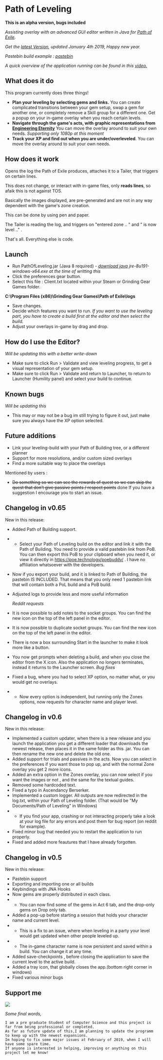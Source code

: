 # Path of Leveling
**This is an alpha version, bugs included**

*Assisting overlay with an advanced GUI editor written in Java for [Path of Exile](https://www.pathofexile.com/game).*

*Get the [latest Version](https://github.com/karakasis/Path-of-Leveling/releases/tag/v0.6-alpha), updated January 4th 2019, Happy new year.*

*Pastebin build example : [pastebin](https://pastebin.com/BDzwRww9)*

*A quick overview of the application running can be found in this [video.](https://www.youtube.com/watch?v=xxiOxnJZM-A)*

## What does it do

This program currently does three things!
- **Plan your leveling by selecting gems and links.** You can create complicated transitions between your gem setup, swap a gem for another one, or completely remove a Skill group for a different one. Get a popup on your in-game overlay when you reach certain levels.
- **Navigate through the game's acts, with graphic representations from [Engineering Eternity](https://www.youtube.com/channel/UCaFHfrY-6uGSAvmczp_7a6Q/featured)** You can move the overlay around to suit your own needs. *Supporting only 1080p at this moment*
- **Track your XP and find out when you are under/overleveled**. You can move the overlay around to suit your own needs. 

## How does it work

Opens the log the Path of Exile produces, attaches it to a Tailer, that triggers on certain lines.

This does not change, or interact with in-game files, only **reads lines**, so afaik this is not against TOS.

Basically the images displayed, are pre-generated and are not in any way dependent with the game's zone creation.

This can be done by using pen and paper.

The Tailer is reading the log, and triggers on "entered zone .. " and " is now level .." . 

That's all. Everything else is code.

## Launch

- Run PathOfLeveling.jar (Java 8 required) - *[download java](https://www.oracle.com/technetwork/java/javase/downloads/jre8-downloads-2133155.html) jre-8u191-windows-x64.exe at the time of writting this*
- Click the preferences gear button.
- Select this file : Client.txt located within your Steam or Grinding Gear Games folder. 

**C:\Program Files (x86)\Grinding Gear Games\Path of Exile\logs**
- Save changes.
- Decide which features you want to run. *If you want to use the leveling part, you have to create a build first at the editor and then select the build.*
- Adjust your overlays in-game by drag and drop.

## How do I use the Editor?
*Will be updating this with a better write-down*

- Make sure to click Run > Validate and view leveling progress, to get a visual representation of your gem setup.
- Make sure to click Run > Validate and return to Launcher, to return to Launcher (Humility panel) and select your build to continue.

## Known bugs
*Will be updating this*
 - This may or may not be a bug im still trying to figure it out, just make sure you always have the XP option selected.

## Future additions
 - Link your leveling-build with your Path of Building tree, or a different planner
 - Support for more resolutions, and/or custom sized overlays
 - Find a more suitable way to place the overlays
 
Mentioned by users :
 - ~~Do something so we can see the rewards of quest so we can skip the quest that don’t give passive points / respect points~~ done
If you have a suggestion I encourage you to start an issue.

## Changelog in v0.65
New in this release:
- Added Path of Building support.
- - Select your Path of Leveling build on the editor and link it with the Path of Building.
You need to provide a valid pastebin link from PoB. You can then export this PoB to your clipboard
    when you need it, or view it directly in https://poe.technology/poebuddy/ .
    I have no affiliation whatsoever with the developers.
- Now if you export your build, and it is linked to Path of Building, the pastebin IS INCLUDED.
   That means that you only need 1 pastebin link that will contain both a PoL build and a PoB build.
- Adjusted logs to provide less and more useful information
 
  *Reddit requests*
- It is now possible to add notes to the socket groups. You can find the new icon on 
the top of the left panel in the editor.
- It is now possible to duplicate socket groups. You can find the new icon on the top
of the left panel in the editor.
- There is now a box surrounding Start in the launcher to make it look more like a button.
- You now get prompts when deleting a build, and when you close the editor from the X icon.
   Also the application no longers terminates, instead it returns to the Launcher screen.
   *Bug fixes*
- Fixed a bug, where you had to select XP option, no matter what, or you would get no overlays.
 - - Now every option is independent, but running only the Zones options, now requests for
 character name and player level.



## Changelog in v0.6
New in this release:
 - Implemented a custom updater, when there is a new release and you launch the application you get a different loader that downloads the newest release, then places it in the same folder as this .jar. You can then rename the new one and delete the old one.
 - Added support for trials and passives in the acts. Now you can select in the preferences if you want those to pop up, and with the normal Zone overlay you get 2 more icons.
 - Added an extra option in the Zones overlay, you can now select if you want the images or not , and the same for the textual guides.
 - Removed some hardcoded text.
 - Fixed a typo in Ascendancy Berserker.
 - Implemented a custom logger. All outputs are now redirected in the log.txt, within your Path of Leveling folder. (That would be "My Documents/Path of Leveling" in Windows)
 - - If you find your app, crashing or not interacting properly take a look at your log file for any errors and post them for bug report (on reddit for example).
 - Fixed minor bug that needed you to restart the application to run properly.
 - Fixed and added more feautures that I have already forgotten.

## Changelog in v0.5
New in this release:
- Pastebin support
- Exporting and importing one or all builds
- Keybindings with JNA Hooks
- Now gems are properly distributed in each class. 
- - You can now find some of the gems in Act 6 tab, and the drop-only gems on Drop only tab.
- Added a pop-up before starting a session that holds your character name and current level.
- - This is a fix to an issue, where when leveling in a party your level would get updated when other people leveled up.
- - The in-game character name is now persistent and saved within a build. You can change it at any time.
- Added save-checkpoints , before closing the application to save the current level to the active build.
- Added a tray icon, that globally closes the app.(bottom right corner in windows)
- Fixed various minor bugs

## Support me

[![](https://www.paypalobjects.com/en_US/i/btn/btn_donateCC_LG.gif)](https://www.paypal.com/cgi-bin/webscr?cmd=_s-xclick&hosted_button_id=XKQ7R4AWWVFR4)

*Some final words,*
  
    I am a pre graduate Student of Computer Science and this project is far from being professional or completed.
    As far as future update of this,I am planning to update the programm to keep up with the newest expansions. 
    Im hoping to fix some major issues at February of 2019, when I will have some spare time.
    If anyone is interested in helping, improving or anything on this project let me know!
